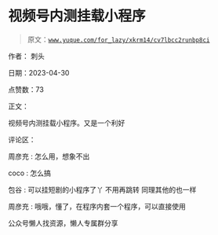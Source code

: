# 视频号内测挂载小程序

> 原文：[`www.yuque.com/for_lazy/xkrm14/cv7lbcc2runbp8ci`](https://www.yuque.com/for_lazy/xkrm14/cv7lbcc2runbp8ci)



作者： 刺头



日期：2023-04-30



点赞数：73



正文：



视频号内测挂载小程序。又是一个利好



评论区：



周彦充 : 怎么用，想象不出



coco : 怎么搞



包谷 : 可以挂短剧的小程序了丫 不用再跳转 同理其他的也一样



周彦充 : 哦哦，懂了，在程序内套一个程序，可以直接使用



公众号懒人找资源，懒人专属群分享

